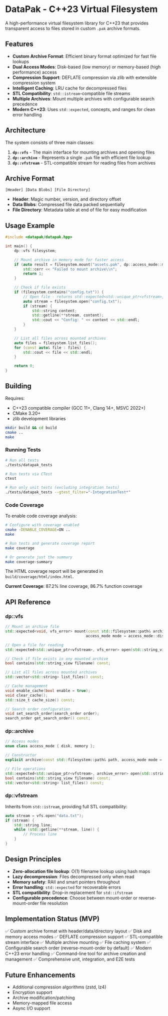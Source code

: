 # DataPak - C++23 Virtual Filesystem

A high-performance virtual filesystem library for C++23 that provides transparent access to files stored in custom `.pak` archive formats.

## Features

- **Custom Archive Format**: Efficient binary format optimized for fast file lookups
- **Dual Access Modes**: Disk-based (low memory) or memory-based (high performance) access
- **Compression Support**: DEFLATE compression via zlib with extensible compression system
- **Intelligent Caching**: LRU cache for decompressed files
- **STL Compatibility**: `std::istream`-compatible file streams
- **Multiple Archives**: Mount multiple archives with configurable search precedence
- **Modern C++23**: Uses `std::expected`, concepts, and ranges for clean error handling

## Architecture

The system consists of three main classes:

1. **`dp::vfs`** - The main interface for mounting archives and opening files
2. **`dp::archive`** - Represents a single `.pak` file with efficient file lookup
3. **`dp::vfstream`** - STL-compatible stream for reading files from archives

## Archive Format

```
[Header] [Data Blobs] [File Directory]
```

- **Header**: Magic number, version, and directory offset
- **Data Blobs**: Compressed file data packed sequentially
- **File Directory**: Metadata table at end of file for easy modification

## Usage Example

```cpp
#include <datapak/datapak.hpp>

int main() {
    dp::vfs filesystem;

    // Mount archive in memory mode for faster access
    if (auto result = filesystem.mount("assets.pak", dp::access_mode::memory); !result) {
        std::cerr << "Failed to mount archive\\n";
        return 1;
    }

    // Check if file exists
    if (filesystem.contains("config.txt")) {
        // Open file - returns std::expected<std::unique_ptr<vfstream>, vfs_error>
        auto stream = filesystem.open("config.txt");
        if (stream) {
            std::string content;
            std::getline(**stream, content);
            std::cout << "Config: " << content << std::endl;
        }
    }

    // List all files across mounted archives
    auto files = filesystem.list_files();
    for (const auto& file : files) {
        std::cout << file << std::endl;
    }

    return 0;
}
```

## Building

Requires:
- C++23 compatible compiler (GCC 11+, Clang 14+, MSVC 2022+)
- CMake 3.20+
- zlib development libraries

```bash
mkdir build && cd build
cmake ..
make
```

### Running Tests

```bash
# Run all tests
./tests/datapak_tests

# Run tests via CTest
ctest

# Run only unit tests (excluding integration tests)
./tests/datapak_tests --gtest_filter="-IntegrationTest*"
```

### Code Coverage

To enable code coverage analysis:

```bash
# Configure with coverage enabled
cmake -DENABLE_COVERAGE=ON ..
make

# Run tests and generate coverage report
make coverage

# Or generate just the summary
make coverage-summary
```

The HTML coverage report will be generated in `build/coverage/html/index.html`.

**Current Coverage**: 87.2% line coverage, 86.7% function coverage

## API Reference

### dp::vfs

```cpp
// Mount an archive file
std::expected<void, vfs_error> mount(const std::filesystem::path& archive_path,
                                    access_mode mode = access_mode::disk);

// Open a file for reading
std::expected<std::unique_ptr<vfstream>, vfs_error> open(std::string_view filename);

// Check if file exists in any mounted archive
bool contains(std::string_view filename) const;

// List all files across mounted archives
std::vector<std::string> list_files() const;

// Cache management
void enable_cache(bool enable = true);
void clear_cache();
std::size_t cache_size() const;

// Search order configuration
void set_search_order(search_order order);
search_order get_search_order() const;
```

### dp::archive

```cpp
// Access modes
enum class access_mode { disk, memory };

// Constructor
explicit archive(const std::filesystem::path& path, access_mode mode = access_mode::disk);

// File operations
std::expected<std::unique_ptr<vfstream>, archive_error> open(std::string_view filename) const;
bool contains(std::string_view filename) const;
std::vector<std::string> list_files() const;
```

### dp::vfstream

Inherits from `std::istream`, providing full STL compatibility:

```cpp
auto stream = vfs.open("data.txt");
if (stream) {
    std::string line;
    while (std::getline(**stream, line)) {
        // Process line
    }
}
```

## Design Principles

- **Zero-allocation file lookup**: O(1) filename lookup using hash maps
- **Lazy decompression**: Files decompressed only when read
- **Memory safety**: RAII and smart pointers throughout
- **Error handling**: `std::expected` for recoverable errors
- **STL compatibility**: Drop-in replacement for `std::ifstream`
- **Configurable precedence**: Choose between mount-order or reverse-mount-order file resolution

## Implementation Status (MVP)

✅ Custom archive format with header/data/directory layout
✅ Disk and memory access modes
✅ DEFLATE compression support
✅ STL-compatible stream interface
✅ Multiple archive mounting
✅ File caching system
✅ Configurable search order (reverse-mount-order by default)
✅ Modern C++23 error handling
✅ Command-line tool for archive creation and management
✅ Comprehensive unit, integration, and E2E tests

## Future Enhancements

- Additional compression algorithms (zstd, lz4)
- Encryption support
- Archive modification/patching
- Memory-mapped file access
- Async I/O support